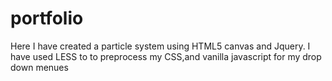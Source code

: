 # portfolio

Here I have created a particle system using HTML5 canvas and Jquery.
I have used LESS to to preprocess my CSS,and vanilla javascript for my drop down menues 
